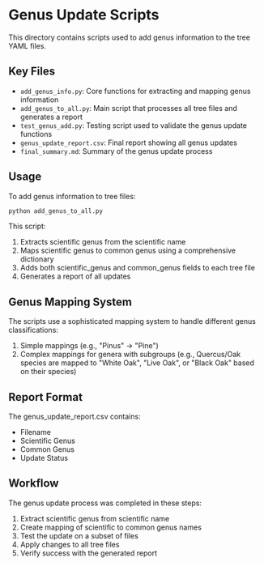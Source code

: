 # Genus Update Scripts

This directory contains scripts used to add genus information to the tree YAML files.

## Key Files

- `add_genus_info.py`: Core functions for extracting and mapping genus information
- `add_genus_to_all.py`: Main script that processes all tree files and generates a report
- `test_genus_add.py`: Testing script used to validate the genus update functions
- `genus_update_report.csv`: Final report showing all genus updates
- `final_summary.md`: Summary of the genus update process

## Usage

To add genus information to tree files:

```bash
python add_genus_to_all.py
```

This script:
1. Extracts scientific genus from the scientific name
2. Maps scientific genus to common genus using a comprehensive dictionary
3. Adds both scientific_genus and common_genus fields to each tree file
4. Generates a report of all updates

## Genus Mapping System

The scripts use a sophisticated mapping system to handle different genus classifications:

1. Simple mappings (e.g., "Pinus" → "Pine")
2. Complex mappings for genera with subgroups (e.g., Quercus/Oak species are mapped to "White Oak", "Live Oak", or "Black Oak" based on their species)

## Report Format

The genus_update_report.csv contains:
- Filename
- Scientific Genus
- Common Genus
- Update Status

## Workflow

The genus update process was completed in these steps:

1. Extract scientific genus from scientific name
2. Create mapping of scientific to common genus names
3. Test the update on a subset of files
4. Apply changes to all tree files
5. Verify success with the generated report